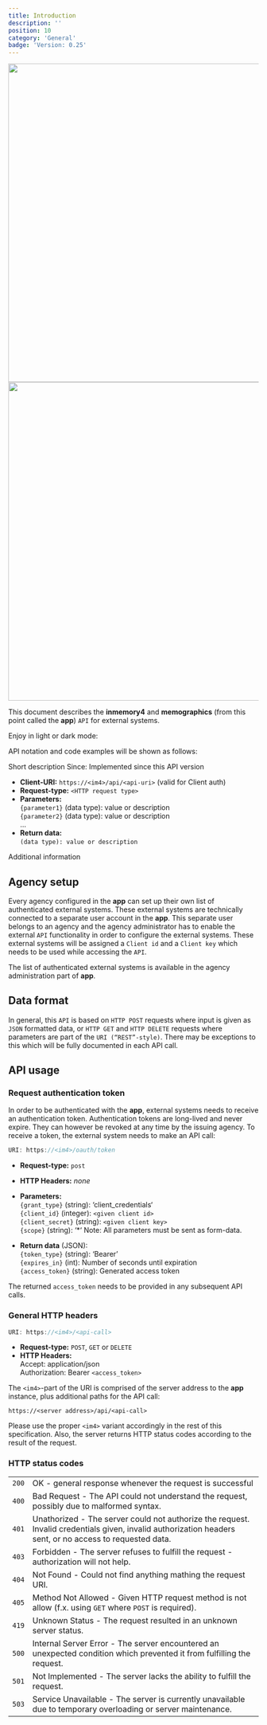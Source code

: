 ```yaml
---
title: Introduction
description: ''
position: 10
category: 'General'
badge: 'Version: 0.25'
---
```


<img src="/preview.png" class="light-img" width="1280" height="640" alt=""/>
<img src="/preview-dark.png" class="dark-img" width="1280" height="640" alt=""/>

This document describes the **inmemory4** and **memographics** (from this point called the **app**) `API` for external systems.

<p class="flex items-center">Enjoy in light or dark mode:&nbsp;<app-color-switcher class="inline-flex ml-2"></app-color-switcher></p>

API notation and code examples will be shown as follows:

Short description <badge>Since: Implemented since this API version</badge>

- **Client-URI:** `https://<im4>/api/<api-uri>` (valid for Client auth)
- **Request-type:** `<HTTP request type>`
- **Parameters:** <br>
  `{parameter1}` (data type): value or description<br>
  `{parameter2}` (data type): value or description<br>
  ...
- **Return data:** <br> `(data type): value or description`

Additional information

## Agency setup

Every agency configured in the **app** can set up their own list of authenticated external systems. These external systems are technically connected to a separate user account in the **app**. This separate user belongs to an agency and the agency administrator has to enable the external `API` functionality in order to configure the external systems. These external systems will be assigned a `Client id` and a `Client key` which needs to be used while accessing the `API`.

The list of authenticated external systems is available in the agency administration part of **app**.

## Data format

In general, this `API` is based on `HTTP POST` requests where input is given as `JSON` formatted data, or `HTTP GET` and `HTTP DELETE` requests where parameters are part of the `URI (“REST”-style)`. There may be exceptions to this which will be fully documented in each API call. 

## API usage

### Request authentication token
In order to be authenticated with the **app**, external systems needs to receive an authentication token. Authentication tokens are long-lived and never expire. They can however be revoked at any time by the issuing agency. To receive a token, the external system needs to make an API call:

```js
URI: https://<im4>/oauth/token
```

- **Request-type:** `post` <br>
- **HTTP Headers:** _none_ <br>
- **Parameters:** <br>
  `{grant_type}` (string): ‘client_credentials‘ <br>
  `{client_id}` (integer): `<given client id>` <br> 
  `{client_secret}` (string): `<given client key>`<br>
  `{scope}` (string): ‘\*‘
<alert> Note: All parameters must be sent as form-data. </alert>

- **Return data** (JSON): <br>
  `{token_type}` (string): ‘Bearer’<br>
  `{expires_in}` (int): Number of seconds until expiration<br>
  `{access_token}` (string): Generated access token

The returned `access_token` needs to be provided in any subsequent API calls.

### General HTTP headers

```js
URI: https://<im4>/<api-call>
```

- **Request-type:** `POST`, `GET` or `DELETE`
- **HTTP Headers:** <br>
  Accept: application/json<br>
  Authorization: Bearer `<access_token>`
  
The `<im4>`-part of the URI is comprised of the server address to the **app** instance, plus additional paths for the API call:

`https://<server address>/api/<api-call>`

Please use the proper `<im4>` variant accordingly in the rest of this specification.
Also, the server returns HTTP status codes according to the result of the request.

### HTTP status codes
| | |
| :------ | :-------------------------------------------- |
| `200` | OK - general response whenever the request is successful |
| `400` | Bad Request - The API could not understand the request, possibly due to malformed syntax. |
| `401` | Unathorized - The server could not authorize the request. Invalid credentials given, invalid authorization headers sent, or no access to requested data.
| `403` | Forbidden - The server refuses to fulfill the request - authorization will not help. |
| `404` | Not Found - Could not find anything mathing the request URI. |
| `405` | Method Not Allowed - Given HTTP request method is not allow (f.x. using `GET` where `POST` is required). |
| `419` | Unknown Status - The request resulted in an unknown server status. |
| `500` | Internal Server Error - The server encountered an unexpected condition which prevented it from fulfilling the request. |
| `501` | Not Implemented - The server lacks the ability to fulfill the request. |
| `503` | Service Unavailable - The server is currently unavailable due to temporary overloading or server maintenance. |
